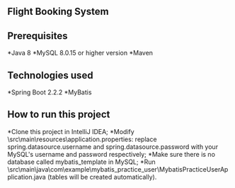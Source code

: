 ## Flight Booking System

## Prerequisites
*Java 8
*MySQL 8.0.15 or higher version
*Maven

## Technologies used
*Spring Boot 2.2.2
*MyBatis

## How to run this project
*Clone this project in IntelliJ IDEA;
*Modify \src\main\resources\application.properties: replace spring.datasource.username and spring.datasource.password with your MySQL's username and password respectively;
*Make sure there is no database called mybatis_template in MySQL;
*Run \src\main\java\com\example\mybatis_practice_user\MybatisPracticeUserApplication.java (tables will be created automatically).


